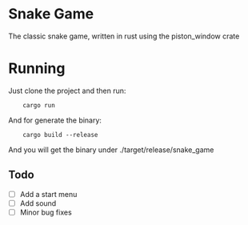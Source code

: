 # Snake Game

The classic snake game, written in rust using the piston_window crate

# Running

Just clone the project and then run:

```
    cargo run
```

And for generate the binary:

```
    cargo build --release
```

And you will get the binary under ./target/release/snake_game

## Todo

- [ ] Add a start menu
- [ ] Add sound
- [ ] Minor bug fixes
